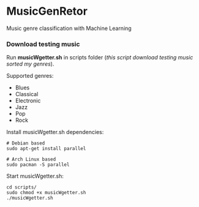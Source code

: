 # MusicGenRetor
Music genre classification with Machine Learning

### Download testing music
Run __musicWgetter.sh__ in scripts folder (*this script download testing music sorted my genres*).

Supported genres:
 - Blues
 - Classical
 - Electronic
 - Jazz
 - Pop
 - Rock

Install musicWgetter.sh dependencies:

```
# Debian based
sudo apt-get install parallel

# Arch Linux based
sudo pacman -S parallel
```

Start musicWgetter.sh:

```
cd scripts/
sudo chmod +x musicWgetter.sh
./musicWgetter.sh
```
